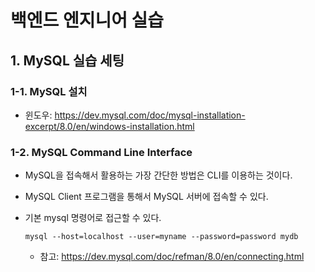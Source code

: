 # 백엔드 엔지니어 실습

## 1. MySQL 실습 세팅

### 1-1. MySQL 설치
- 윈도우: https://dev.mysql.com/doc/mysql-installation-excerpt/8.0/en/windows-installation.html

### 1-2. MySQL Command Line Interface
- MySQL을 접속해서 활용하는 가장 간단한 방법은 CLI를 이용하는 것이다.
- MySQL Client 프로그램을 통해서 MySQL 서버에 접속할 수 있다.
- 기본 mysql 명령어로 접근할 수 있다.

    ```Linux
    mysql --host=localhost --user=myname --password=password mydb
    ```
    - 참고: https://dev.mysql.com/doc/refman/8.0/en/connecting.html